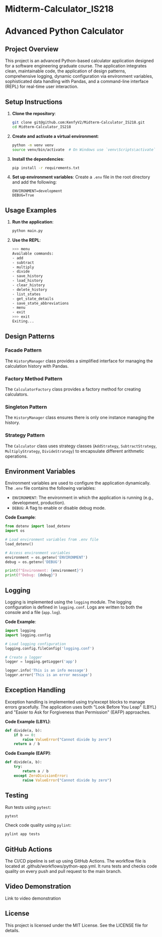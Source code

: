 # Midterm-Calculator_IS218
# Advanced Python Calculator

## Project Overview

This project is an advanced Python-based calculator application designed for a software engineering graduate course. The application integrates clean, maintainable code, the application of design patterns, comprehensive logging, dynamic configuration via environment variables, sophisticated data handling with Pandas, and a command-line interface (REPL) for real-time user interaction.

## Setup Instructions

1. **Clone the repository**:
    ```sh
    git clone git@github.com:KenfyV2/Midterm-Calculator_IS218.git
    cd Midterm-Calculator_IS218
    ```

2. **Create and activate a virtual environment**:
    ```sh
    python -m venv venv
    source venv/bin/activate  # On Windows use `venv\Scripts\activate`
    ```

3. **Install the dependencies**:
    ```sh
    pip install -r requirements.txt
    ```

4. **Set up environment variables**:
    Create a `.env` file in the root directory and add the following:
    ```env
    ENVIRONMENT=development
    DEBUG=True
    ```

## Usage Examples

1. **Run the application**:
    ```sh
    python main.py
    ```

2. **Use the REPL**:
    ```sh
    >>> menu
    Available commands:
    - add
    - subtract
    - multiply
    - divide
    - save_history
    - load_history
    - clear_history
    - delete_history
    - list_states
    - get_state_details
    - save_state_abbreviations
    - menu
    - exit
    >>> exit
    Exiting...
    ```

## Design Patterns

### Facade Pattern

The `HistoryManager` class provides a simplified interface for managing the calculation history with Pandas.

### Factory Method Pattern

The `CalculatorFactory` class provides a factory method for creating calculators.

### Singleton Pattern

The `HistoryManager` class ensures there is only one instance managing the history.

### Strategy Pattern

The `Calculator` class uses strategy classes (`AddStrategy`, `SubtractStrategy`, `MultiplyStrategy`, `DivideStrategy`) to encapsulate different arithmetic operations.

## Environment Variables

Environment variables are used to configure the application dynamically. The `.env` file contains the following variables:
- `ENVIRONMENT`: The environment in which the application is running (e.g., development, production).
- `DEBUG`: A flag to enable or disable debug mode.

**Code Example**:
```python
from dotenv import load_dotenv
import os

# Load environment variables from .env file
load_dotenv()

# Access environment variables
environment = os.getenv('ENVIRONMENT')
debug = os.getenv('DEBUG')

print(f"Environment: {environment}")
print(f"Debug: {debug}")
```

## Logging

Logging is implemented using the `logging` module. The logging configuration is defined in `logging.conf`. Logs are written to both the console and a file (`app.log`).

**Code Example**:
```python
import logging
import logging.config

# Load logging configuration
logging.config.fileConfig('logging.conf')

# Create a logger
logger = logging.getLogger('app')

logger.info('This is an info message')
logger.error('This is an error message')
```

## Exception Handling

Exception handling is implemented using try/except blocks to manage errors gracefully. The application uses both "Look Before You Leap" (LBYL) and "Easier to Ask for Forgiveness than Permission" (EAFP) approaches.

**Code Example (LBYL)**:
```python
def divide(a, b):
    if b == 0:
        raise ValueError("Cannot divide by zero")
    return a / b
```
**Code Example (EAFP)**:
```python
def divide(a, b):
    try:
        return a / b
    except ZeroDivisionError:
        raise ValueError("Cannot divide by zero")
```

## Testing

Run tests using `pytest`:
```sh
pytest
```

Check code quality using `pylint`:
```sh
pylint app tests
```

## GitHub Actions
The CI/CD pipeline is set up using GitHub Actions. The workflow file is located at .github/workflows/python-app.yml. It runs tests and checks code quality on every push and pull request to the main branch.

## Video Demonstration
Link to video demonstration

## License
This project is licensed under the MIT License. See the LICENSE file for details.
